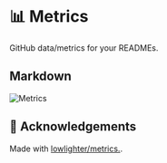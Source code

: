 # 📊 Metrics

GitHub data/metrics for your READMEs.

## Markdown

![Metrics](https://metrics.lecoq.io/semanticdata?template=classic&base.indepth=true&posts=1&isocalendar=1&languages=1&lines=1&introduction=1&activity=1&notable=1&repositories=1&habits=1&stars=1&rss=1&base=header%2C%20activity%2C%20community%2C%20repositories%2C%20metadata&base.indepth=true&base.hireable=false&base.skip=false&repositories.batch=100&repositories.forks=false&repositories.affiliations=owner&isocalendar=false&isocalendar.duration=half-year&languages=false&languages.limit=8&languages.threshold=0%25&languages.other=false&languages.colors=github&languages.sections=most-used&languages.indepth=false&languages.analysis.timeout=15&languages.analysis.timeout.repositories=7.5&languages.categories=markup%2C%20programming&languages.recent.categories=markup%2C%20programming&languages.recent.load=300&languages.recent.days=14&lines=false&lines.sections=base&lines.repositories.limit=4&lines.history.limit=1&lines.delay=0&stars=false&stars.limit=4&habits=false&habits.from=200&habits.days=14&habits.facts=true&habits.charts=false&habits.charts.type=classic&habits.trim=false&habits.languages.limit=8&habits.languages.threshold=0%25&repositories=false&repositories.featured=semanticdata%2C%20mabuya&repositories.pinned=0&repositories.starred=2&repositories.random=0&repositories.order=featured%2C%20pinned%2C%20starred%2C%20random&notable=false&notable.from=organization&notable.repositories=false&notable.indepth=false&notable.types=commit&notable.self=false&activity=false&activity.limit=5&activity.load=300&activity.days=14&activity.visibility=all&activity.timestamps=false&activity.filter=all&introduction=false&introduction.title=true&posts=false&posts.source=dev.to&posts.user=semanticdata&posts.descriptions=true&posts.covers=true&posts.limit=4&rss=false&rss.source=https%3A%2F%2Fdatabase.bearblog.dev%2Ffeed%2F%3Fq%3Dposts&rss.limit=4&config.timezone=America%2FChicago)

## 💜 Acknowledgements

Made with [lowlighter/metrics.](https://github.com/lowlighter/metrics).
